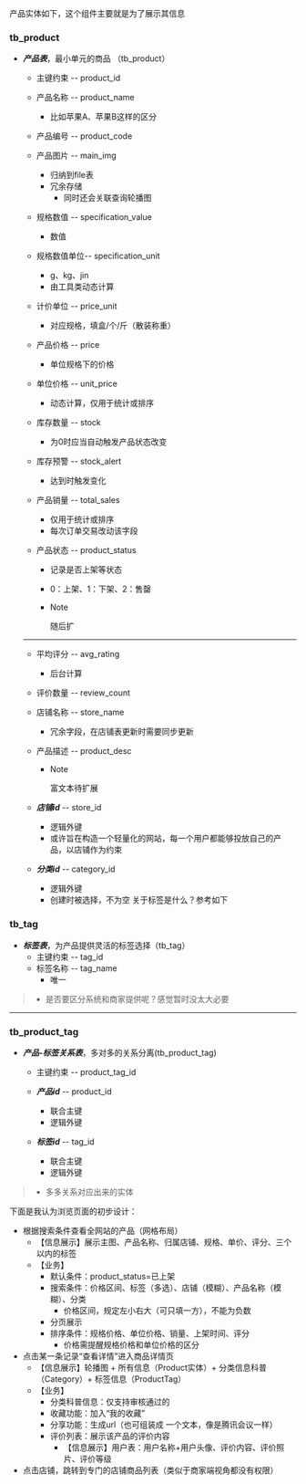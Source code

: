 
产品实体如下，这个组件主要就是为了展示其信息
### tb_product

- ***产品表***，最小单元的商品 （tb_product）

  - 主键约束 -- product_id

  - 产品名称 -- product_name

    - 比如苹果A、苹果B这样的区分

  - 产品编号 -- product_code

  - 产品图片 -- main_img

    - 归纳到file表
    - 冗余存储
      - 同时还会关联查询轮播图

  - 规格数值 -- specification_value

    - 数值

  - 规格数值单位-- specification_unit

    - g、kg、jin
    - 由工具类动态计算

  - 计价单位 -- price_unit

    - 对应规格，填盒/个/斤（散装称重）

  - 产品价格 -- price

    - 单位规格下的价格

  - 单位价格 -- unit_price

    - 动态计算，仅用于统计或排序

  - 库存数量 -- stock

    - 为0时应当自动触发产品状态改变

  - 库存预警 -- stock_alert

    - 达到时触发变化

  - 产品销量 -- total_sales

    - 仅用于统计或排序
    - 每次订单交易改动该字段

  - 产品状态 -- product_status

    - 记录是否上架等状态

    - 0：上架、1：下架、2：售罄

    - > [!NOTE]
      >
      > 随后扩

  - - -

  - 平均评分 -- avg_rating

    - 后台计算

  - 评价数量 -- review_count

  - 店铺名称 -- store_name

    - 冗余字段，在店铺表更新时需要同步更新

  - 产品描述 -- product_desc

    - > [!NOTE]
      >
      > 富文本待扩展

  - ***店铺id***    -- store_id

    - 逻辑外键
    - 或许旨在构造一个轻量化的网站，每一个用户都能够投放自己的产品，以店铺作为约束

  - ***分类id***  -- category_id

    - 逻辑外键
    - 创建时被选择，不为空
关于标签是什么？参考如下
### tb_tag

- ***标签表***，为产品提供灵活的标签选择（tb_tag）
  - 主键约束 -- tag_id
  - 标签名称 -- tag_name
    - 唯一

> - 是否要区分系统和商家提供呢？感觉暂时没太大必要

***

### tb_product_tag

- ***产品-标签关系表***，多对多的关系分离(tb_product_tag)
  - 主键约束 -- product_tag_id

  - ***产品id*** -- product_id
    - 联合主键
    - 逻辑外键

  - ***标签id*** -- tag_id
    - 联合主键
    - 逻辑外键


> - 多多关系对应出来的实体

下面是我认为浏览页面的初步设计：
- 根据搜索条件查看全网站的产品（网格布局）
  - 【信息展示】展示主图、产品名称、归属店铺、规格、单价、评分、三个以内的标签
  - 【业务】
    - 默认条件：product_status=已上架
    - 搜索条件：价格区间、标签（多选）、店铺（模糊）、产品名称（模糊）、分类
      - 价格区间，规定左小右大（可只填一方），不能为负数
    - 分页展示
    - 排序条件：规格价格、单位价格、销量、上架时间、评分
      - 价格需提醒规格价格和单位价格的区分
- 点击某一条记录“查看详情”进入商品详情页
  - 【信息展示】轮播图 + 所有信息（Product实体）+ 分类信息科普（Category）+ 标签信息（ProductTag）
  - 【业务】
    - 分类科普信息：仅支持审核通过的
    - 收藏功能：加入“我的收藏”
    - 分享功能：生成url（也可组装成
      一个文本，像是腾讯会议一样）
    - 评价列表：展示该产品的评价内容
      - 【信息展示】用户表：用户名称+用户头像、评价内容、评价照片、评价等级
- 点击店铺，跳转到专门的店铺商品列表（类似于商家端视角都没有权限）